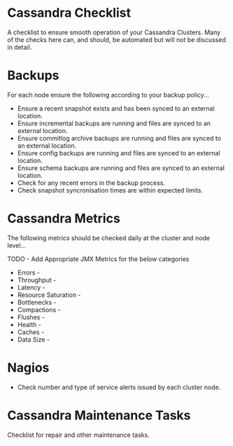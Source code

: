 # Cassandra Checklist

A checklist to ensure smooth operation of your Cassandra Clusters. Many of the checks here can, and should, be automated but will not be discussed in detail.

# Backups

For each node ensure the following according to your backup policy...

* Ensure a recent snapshot exists and has been synced to an external location.
* Ensure incremental backups are running and files are synced to an external location.
* Ensure commitlog archive backups are running and files are synced to an external location.
* Ensure config backups are running and files are synced to an external location.
* Ensure schema backups are running and files are synced to an external location.
* Check for any recent errors in the backup process.
* Check snapshot syncronisation times are within expected limits.

# Cassandra Metrics

The following metrics should be checked daily at the cluster and node level...

TODO - Add Appropriate JMX Metrics for the below categories

* Errors -
* Throughput -
* Latency -
* Resource Saturation -
* Bottlenecks -
* Compactions -
* Flushes -
* Health -  
* Caches -
* Data Size - 

# Nagios

* Check number and type of service alerts issued by each cluster node.

# Cassandra Maintenance Tasks

Checklist for repair and other maintenance tasks.
